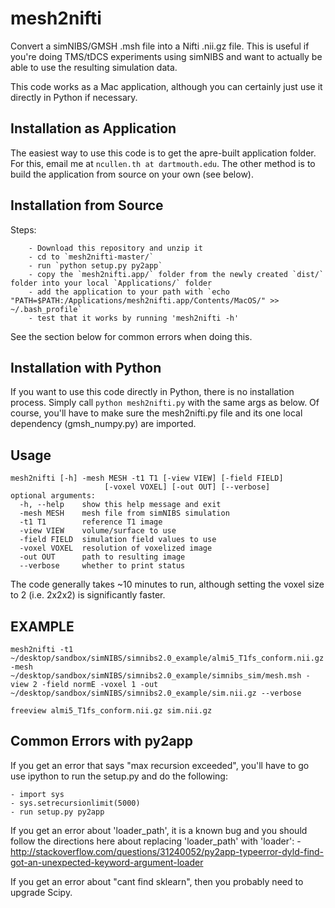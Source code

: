 # mesh2nifti

Convert a simNIBS/GMSH .msh file into a Nifti .nii.gz file. This is useful if you're doing TMS/tDCS experiments using simNIBS and want to actually be able to use the resulting simulation data.

This code works as a Mac application, although you can certainly just use it directly in Python if necessary.

## Installation as Application
The easiest way to use this code is to get the apre-built application folder. For this, email me at `ncullen.th at dartmouth.edu`. The other method is to build the application from source on your own (see below).

## Installation from Source
Steps:	
```
	- Download this repository and unzip it
	- cd to `mesh2nifti-master/`
	- run `python setup.py py2app`
	- copy the `mesh2nifti.app/` folder from the newly created `dist/` folder into your local `Applications/` folder
	- add the application to your path with `echo "PATH=$PATH:/Applications/mesh2nifti.app/Contents/MacOS/" >> ~/.bash_profile`
	- test that it works by running 'mesh2nifti -h'
```
See the section below for common errors when doing this.

## Installation with Python
If you want to use this code directly in Python, there is no installation process. Simply call `python mesh2nifti.py` with the same args as below. Of course, you'll have to make sure the mesh2nifti.py file and its one local dependency (gmsh_numpy.py) are imported.


## Usage

```
mesh2nifti [-h] -mesh MESH -t1 T1 [-view VIEW] [-field FIELD]
                     [-voxel VOXEL] [-out OUT] [--verbose]
optional arguments:
  -h, --help    show this help message and exit
  -mesh MESH    mesh file from simNIBS simulation
  -t1 T1        reference T1 image
  -view VIEW    volume/surface to use
  -field FIELD  simulation field values to use
  -voxel VOXEL  resolution of voxelized image
  -out OUT      path to resulting image
  --verbose     whether to print status
 ```

The code generally takes ~10 minutes to run, although setting the voxel size to 2 (i.e. 2x2x2) is significantly faster.


## EXAMPLE

```
mesh2nifti -t1 ~/desktop/sandbox/simNIBS/simnibs2.0_example/almi5_T1fs_conform.nii.gz -mesh ~/desktop/sandbox/simNIBS/simnibs2.0_example/simnibs_sim/mesh.msh -view 2 -field normE -voxel 1 -out ~/desktop/sandbox/simNIBS/simnibs2.0_example/sim.nii.gz --verbose

freeview almi5_T1fs_conform.nii.gz sim.nii.gz
```


## Common Errors with py2app

If you get an error that says "max recursion exceeded", you'll have to go use ipython to run the setup.py and do the following:

	- import sys
	- sys.setrecursionlimit(5000)
	- run setup.py py2app

If you get an error about 'loader_path', it is a known bug and you should follow the directions here about replacing 'loader_path' with 'loader':
	- http://stackoverflow.com/questions/31240052/py2app-typeerror-dyld-find-got-an-unexpected-keyword-argument-loader

If you get an error about "cant find sklearn", then you probably need to upgrade Scipy.

